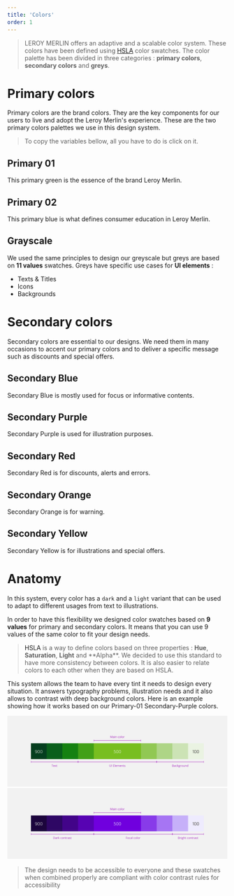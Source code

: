 ```yaml
---
title: 'Colors'
order: 1
---
```


> LEROY MERLIN offers an adaptive and a scalable color system. These colors have been defined using [HSLA](#hsla) color swatches. The color palette has been divided in three categories : **primary colors**, **secondary colors** and **greys**.

# Primary colors

Primary colors are the brand colors. They are the key components for our users to live and adopt the Leroy Merlin's experience. These are the two primary colors palettes we use in this design system.

> To copy the variables bellow, all you have to do is click on it.

## Primary 01

This primary green is the essence of the brand Leroy Merlin.

<swatch id="primary-01"></swatch>

## Primary 02

This primary blue is what defines consumer education in Leroy Merlin.

<swatch id="primary-02"></swatch>

## Grayscale

We used the same principles to design our greyscale but greys are based on **11 values** swatches. Greys have specific use cases for **UI elements** :

- Texts & Titles
- Icons
- Backgrounds

<swatch id="grey"></swatch>

# Secondary colors

Secondary colors are essential to our designs. We need them in many occasions to accent our primary colors and to deliver a specific message such as discounts and special offers.

## Secondary Blue

Secondary Blue is mostly used for focus or informative contents.

<swatch id="secondary-blue"></swatch>

## Secondary Purple

Secondary Purple is used for illustration purposes.

<swatch id="secondary-purple"></swatch>

## Secondary Red

Secondary Red is for discounts, alerts and errors.

<swatch id="secondary-red"></swatch>

## Secondary Orange

Secondary Orange is for warning.

<swatch id="secondary-orange"></swatch>

## Secondary Yellow

Secondary Yellow is for illustrations and special offers.

<swatch id="secondary-yellow"></swatch>

# Anatomy

In this system, every color has a `dark` and a `light` variant that can be used to adapt to different usages from text to illustrations.

In order to have this flexibility we designed color swatches based on **9 values** for primary and secondary colors. It means that you can use 9 values of the same color to fit your design needs.

> <a name="hsla">HSLA</a> is a way to define colors based on three properties : **Hue**, **Saturation**, **Light** and \*\*Alpha\*\*. We decided to use this standard to have more consistency between colors. It is also easier to relate colors to each other when they are based on HSLA.

This system allows the team to have every tint it needs to design every situation. It answers typography problems, illustration needs and it also allows to contrast with deep background colors. Here is an example showing how it works based on our Primary-01 Secondary-Purple colors.

![Primary-01](Primary-01.jpg)
<br>
![Primary-02](Primary-02.jpg)

> The design needs to be accessible to everyone and these swatches when combined properly are compliant with color contrast rules for accessibility

